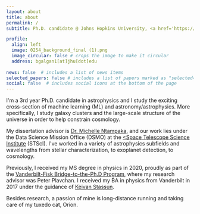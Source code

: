 ```yaml
---
layout: about
title: about
permalink: /
subtitle: Ph.D. candidate @ Johns Hopkins University, <a href='https://www.stsci.edu/'><Space Telescope Science Institute</a> <br> <a href='https://www.stsci.edu/stsci-research/fellowships/davidsen-fellowship'>Arthur Davidsen Graduate Fellow</a>

profile:
  align: left
  image: 0254_background_final (1).png
  image_circular: false # crops the image to make it circular
  address: bgalgan1[at]jhu[dot]edu
    
news: false  # includes a list of news items
selected_papers: false # includes a list of papers marked as "selected={true}"
social: false  # includes social icons at the bottom of the page
---
```


I'm a 3rd year Ph.D. candidate in astrophysics and I study the exciting cross-section of machine learning (ML) and astronomy/astrophysics. More specifically, I study galaxy clusters and the large-scale structure of the universe in order to help constrain cosmology. 
  
  My dissertation advisor is <a href='https://www.stsci.edu/~mntampaka/'>Dr. Michelle Ntampaka</a>, and our work lies under the Data Science Mission Office (DSMO) at the <a href='https://www.stsci.edu/'><Space Telescope Science Institute</a> (STScI). I've worked in a variety of astrophysics subfields and wavelengths from stellar characterization, to exoplanet detection, to cosmology.
  
Previously, I received my MS degree in physics in 2020, proudly as part of the <a href='https://www.fisk-vanderbilt-bridge.org/'>Vanderbilt-Fisk Bridge-to-the-Ph.D Program</a>, where my research advisor was Peter Plavchan. I received my BA in physics from Vanderbilt in 2017 under the guidance of <a href='http://astro.phy.vanderbilt.edu/~stassuk/'>Keivan Stassun</a>.

  Besides research, a passion of mine is long-distance running and taking care of my tuxedo cat, Orion.
